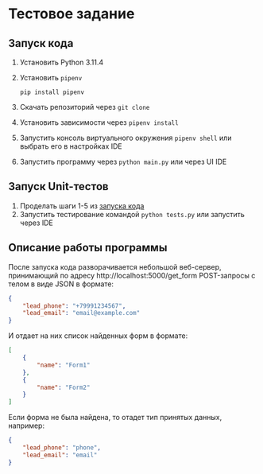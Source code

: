 # Тестовое задание

## Запуск кода

1. Установить Python 3.11.4
2. Установить `pipenv`
    
    `pip install pipenv`

3. Скачать репозиторий через `git clone`
4. Установить зависимости через `pipenv install`
5. Запустить консоль виртуального окружения `pipenv shell` или выбрать его в настройках IDE
6. Запустить программу через `python main.py` или через UI IDE

## Запуск Unit-тестов

1. Проделать шаги 1-5 из [запуска кода](#запуск-кода)
2. Запустить тестирование командой `python tests.py` или запустить через IDE

## Описание работы программы

После запуска кода разворачивается небольшой веб-сервер, принимающий по адресу http://localhost:5000/get_form POST-запросы c телом в виде JSON в формате:
```json
{
    "lead_phone": "+79991234567",
    "lead_email": "email@example.com"
}
```
И отдает на них список найденных форм в формате:
```json
[
    {
        "name": "Form1"
    },
    {
        "name": "Form2"
    }
]
```
Если форма не была найдена, то отадет тип принятых данных, например:
```json
{
    "lead_phone": "phone",
    "lead_email": "email"
}
```
